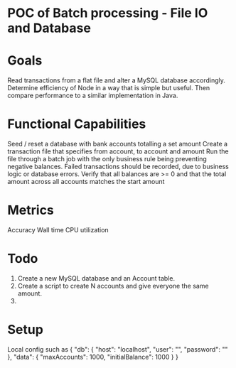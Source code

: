 # POC of Batch processing - File IO and Database

# Goals
Read transactions from a flat file and alter a MySQL database accordingly.
Determine efficiency of Node in a way that is simple but useful. Then compare performance to a similar implementation in Java.

# Functional Capabilities
Seed / reset a database with bank accounts totalling a set amount
Create a transaction file that specifies from account, to account and amount
Run the file through a batch job with the only business rule being preventing negative balances. Failed transactions should be recorded, due to business logic or database errors.
Verify that all balances are >= 0 and that the total amount across all accounts matches the start amount

# Metrics
Accuracy
Wall time
CPU utilization

# Todo
1. Create a new MySQL database and an Account table.
1. Create a script to create N accounts and give everyone the same amount.
1.


# Setup
Local config such as 
{
  "db": {
    "host": "localhost",
    "user": "<name>",
    "password": "<password>"
  },
  "data": {
    "maxAccounts": 1000,
    "initialBalance": 1000
  }
}





